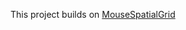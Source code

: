 This project builds on [MouseSpatialGrid]([https://github.com/username/other-repo](https://github.com/NSNC-Lab/MouseSpatialGrid))

